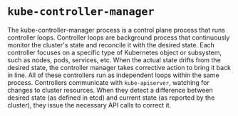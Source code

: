 
# `kube-controller-manager`

The kube-controller-manager process is a control plane process that runs controller loops.
Controller loops are background process that continuously monitor the cluster's state and reconcile it with the desired state.
Each controller focuses on a specific type of Kubernetes object or subsystem, such as nodes, pods, services, etc.
When the actual state drifts from the desired state, the controller manager takes corrective action to bring it back in line.
All of these controllers run as independent loops within the same process.
Controllers communicate with `kube-apiserver`, watching for changes to cluster resources.
When they detect a difference between desired state (as defined in etcd) and current state (as reported by the cluster), 
they issue the necessary API calls to correct it.
